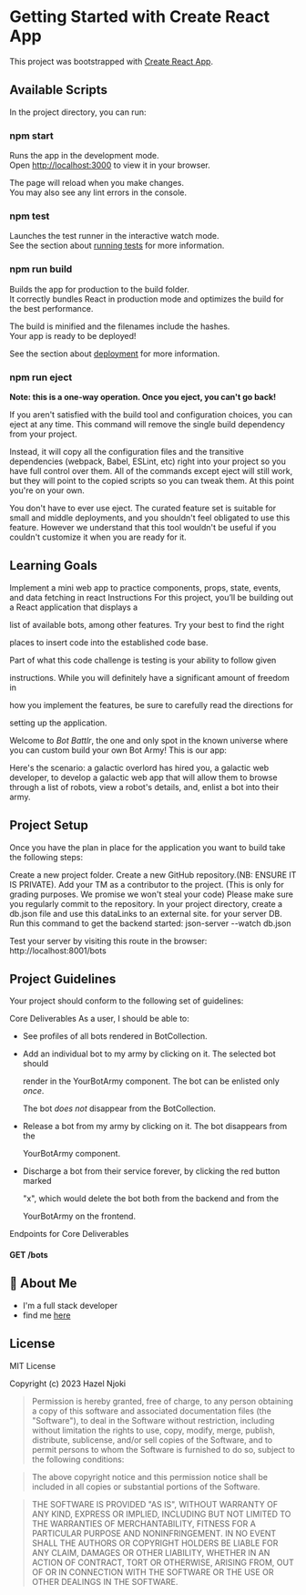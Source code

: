 # Getting Started with Create React App

This project was bootstrapped with [Create React App](https://github.com/facebook/create-react-app).

## Available Scripts

In the project directory, you can run:

### npm start

Runs the app in the development mode.\
Open [http://localhost:3000](http://localhost:3000) to view it in your browser.

The page will reload when you make changes.\
You may also see any lint errors in the console.

### npm test

Launches the test runner in the interactive watch mode.\
See the section about [running tests](https://facebook.github.io/create-react-app/docs/running-tests) for more information.

### npm run build

Builds the app for production to the build folder.\
It correctly bundles React in production mode and optimizes the build for the best performance.

The build is minified and the filenames include the hashes.\
Your app is ready to be deployed!

See the section about [deployment](https://facebook.github.io/create-react-app/docs/deployment) for more information.

### npm run eject

**Note: this is a one-way operation. Once you eject, you can't go back!**

If you aren't satisfied with the build tool and configuration choices, you can eject at any time. This command will remove the single build dependency from your project.

Instead, it will copy all the configuration files and the transitive dependencies (webpack, Babel, ESLint, etc) right into your project so you have full control over them. All of the commands except eject will still work, but they will point to the copied scripts so you can tweak them. At this point you're on your own.

You don't have to ever use eject. The curated feature set is suitable for small and middle deployments, and you shouldn't feel obligated to use this feature. However we understand that this tool wouldn't be useful if you couldn't customize it when you are ready for it.

## Learning Goals
Implement a mini web app to practice components, props, state, events, and data fetching in react 
Instructions
For this project, you’ll be building out a React application that displays a

list of available bots, among other features. Try your best to find the right

places to insert code into the established code base.

Part of what this code challenge is testing is your ability to follow given

instructions. While you will definitely have a significant amount of freedom in

how you implement the features, be sure to carefully read the directions for

setting up the application.


Welcome to *Bot Battlr*, the one and only spot in the known universe where you can custom build your own Bot Army! This is our app:

Here's the scenario: a galactic overlord has hired you, a galactic web developer, to develop a galactic web app that will allow them to browse through a list of robots, view a robot's details, and, enlist a bot into their army.

## Project Setup
Once you have the plan in place for the application you want to build take the following steps:

Create a new project folder.
Create a new GitHub repository.(NB: ENSURE IT IS PRIVATE).
Add your TM as a contributor to the project. (This is only for grading purposes. We promise we won't steal your code)
Please make sure you regularly commit to the repository.
In your project directory, create a db.json file and use this dataLinks to an external site. for your server DB.
Run this command to get the backend started:
json-server --watch db.json

Test your server by visiting this route in the browser:
http://localhost:8001/bots

## Project Guidelines
Your project should conform to the following set of guidelines:

Core Deliverables
As a user, I should be able to:

- See profiles of all bots rendered in BotCollection.

- Add an individual bot to my army by clicking on it. The selected bot should

  render in the YourBotArmy component. The bot can be enlisted only *once*.

  The bot *does not* disappear from the BotCollection.

- Release a bot from my army by clicking on it. The bot disappears from the

  YourBotArmy component.

- Discharge a bot from their service forever, by clicking the red button marked

  "x", which would delete the bot both from the backend and from the

  YourBotArmy on the frontend.

Endpoints for Core Deliverables
#### GET /bots


##  🚀 About Me
 * I'm a full stack developer
 * find me [here](https://github.com/hazelnjoki)


## License 
MIT License

Copyright (c) 2023 Hazel Njoki

>Permission is hereby granted, free of charge, to any person obtaining a copy
of this software and associated documentation files (the "Software"), to deal
in the Software without restriction, including without limitation the rights
to use, copy, modify, merge, publish, distribute, sublicense, and/or sell
copies of the Software, and to permit persons to whom the Software is
furnished to do so, subject to the following conditions:

>The above copyright notice and this permission notice shall be included in all
copies or substantial portions of the Software.

>THE SOFTWARE IS PROVIDED "AS IS", WITHOUT WARRANTY OF ANY KIND, EXPRESS OR
IMPLIED, INCLUDING BUT NOT LIMITED TO THE WARRANTIES OF MERCHANTABILITY,
FITNESS FOR A PARTICULAR PURPOSE AND NONINFRINGEMENT. IN NO EVENT SHALL THE
AUTHORS OR COPYRIGHT HOLDERS BE LIABLE FOR ANY CLAIM, DAMAGES OR OTHER
LIABILITY, WHETHER IN AN ACTION OF CONTRACT, TORT OR OTHERWISE, ARISING FROM,
OUT OF OR IN CONNECTION WITH THE SOFTWARE OR THE USE OR OTHER DEALINGS IN THE
SOFTWARE.
